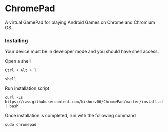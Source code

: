 # ChromePad

A virtual GamePad for playing Android Games on Chrome and Chromium OS.

### Installing

Your device must be in developer mode and you should have shell access.

Open a shell
```
Ctrl + Alt + T

shell
```

Run installation script
```
curl -Ls https://raw.githubusercontent.com/kishorv06/ChromePad/master/install.sh | bash
```

Once installation is completed, run with the following command
```
sudo chromepad
```
